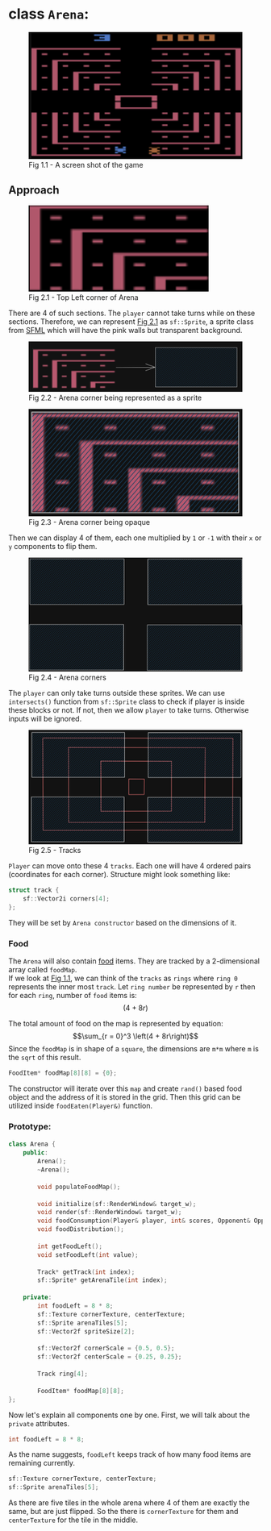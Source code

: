 # class `Arena`:
<figure id="fig_1.1">
    <img src="./img/Arena.png" alt="Screenshot of Arena">
    <figcaption>Fig 1.1 - A screen shot of the game</figcaption>
</figure>

## Approach 
<figure id="fig_2.1"s>
    <img src="./img/Arena_corner.png" alt="Screenshot of Arena">
    <figcaption>Fig 2.1 - Top Left corner of Arena</figcaption>
</figure>

There are 4 of such sections. 
The `player` cannot take turns while on these sections. 
Therefore, we can represent <a href="#fig_2.1">Fig 2.1</a> as `sf::Sprite`, a sprite class from [SFML](https://www.sfml-dev.org/) which will have the pink walls but transparent background.

<figure id="fig_2.2"s>
    <img src="./img/Arena_corner2.png" alt="Screenshot of Arena">
    <figcaption>Fig 2.2 - Arena corner being represented as a sprite</figcaption>
</figure>
<figure id="fig_2.3">
    <img src="./img/Arena_corner3.png" alt="Screenshot of Arena">
    <figcaption>Fig 2.3 - Arena corner being opaque</figcaption>
</figure>

Then we can display 4 of them, each one multiplied by `1` or `-1` with their `x` or `y` components to flip them.

<figure id="fig_2.4">
    <img src="./img/Arena_corners.png" alt="Screenshot of Arena">
    <figcaption>Fig 2.4 - Arena corners</figcaption>
</figure>

The `player` can only take turns outside these sprites. 
We can use `intersects()` function from `sf::Sprite` class to check if player is inside these blocks or not. 
If not, then we allow `player` to take turns. 
Otherwise inputs will be ignored. 

<figure id="fig_2.5">
    <img src="./img/tracks.png" alt="Screenshot of Arena">
    <figcaption>Fig 2.5 - Tracks</figcaption>
</figure>

`Player` can move onto these 4 `tracks`. 
Each one will have 4 ordered pairs (coordinates for each corner). 
Structure might look something like:
```cpp
struct track {
    sf::Vector2i corners[4];
};
```
They will be set by `Arena constructor` based on the dimensions of it. 

### Food
The `Arena` will also contain [food](./food.md) items. 
They are tracked by a 2-dimensional array called `foodMap`.  
If we look at <a href="#fig_1.1">Fig 1.1</a>, we can think of the `tracks` as `rings` where `ring 0` represents the inner most `track`. 
Let `ring number` be represented by `r` then for each `ring`, number of `food` items is: 
$$\left( 4 + 8r \right)$$

The total amount of food on the map is represented by equation:
$$\sum_{r = 0}^3 \left(4 + 8r\right)$$
Since the `foodMap` is in shape of a `square`, the dimensions are `m*m` where `m` is the `sqrt` of this result. 
```cpp
FoodItem* foodMap[8][8] = {0};
```
The constructor will iterate over this `map` and create `rand()` based food object and the address of it is stored in the grid.
Then this grid can be utilized inside `foodEaten(Player&)` function.

### Prototype:
```cpp
class Arena {
    public:
        Arena();
        ~Arena();

        void populateFoodMap();

        void initialize(sf::RenderWindow& target_w);
        void render(sf::RenderWindow& target_w);
        void foodConsumption(Player& player, int& scores, Opponent& Opponent, sf::Clock& ticks);
        void foodDistribution();

        int getFoodLeft();
        void setFoodLeft(int value);

        Track* getTrack(int index);
        sf::Sprite* getArenaTile(int index);

    private:
        int foodLeft = 8 * 8;
        sf::Texture cornerTexture, centerTexture;
        sf::Sprite arenaTiles[5];
        sf::Vector2f spriteSize[2];

        sf::Vector2f cornerScale = {0.5, 0.5};
        sf::Vector2f centerScale = {0.25, 0.25};

        Track ring[4];

        FoodItem* foodMap[8][8];
};
```
Now let's explain all components one by one. First, we will talk about the `private` attributes.
```cpp
int foodLeft = 8 * 8;
```
As the name suggests, `foodLeft` keeps track of how many food items are remaining currently.

```cpp
sf::Texture cornerTexture, centerTexture;
sf::Sprite arenaTiles[5];
```
As there are five tiles in the whole arena where 4 of them are exactly the same, but are just flipped. So the there is `cornerTexture` for them and `centerTexture` for the tile in the middle.

